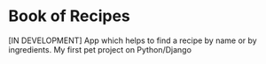 # Book of Recipes

[IN DEVELOPMENT] App which helps to find a recipe by name or by ingredients.
My first pet project on Python/Django
